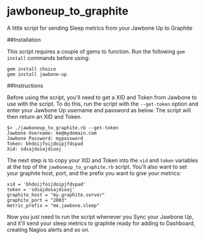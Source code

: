 jawboneup_to_graphite
=====================

A little script for sending Sleep metrics from your Jawbone Up to Graphite

##Installation

This script requires a couple of gems to function. Run the following ```gem install``` commands before using:

```
gem install choice
gem install jawbone-up
```

##Instructions

Before using the script, you'll need to get a XID and Token from Jawbone to use with the script. To do this, run the script with the ```--get-token``` option and enter your Jawbone Up username and password as below. The script will then return an XID and Token.

```
$> ./jawboneup_to_graphite.rb --get-token
Jawbone Username: me@mydomain.com
Jawbone Password: mypassword
Token: bhdoijfoijdoipjfdspad
Xid: sdsajdosajdioaj
```

The next step is to copy your XID and Token into the ```xid``` and ```token``` variables at the top of the ```jawboneup_to_graphite.rb``` script. You'll also want to set your graphite host, port, and the prefix you want to give your metrics:

```
xid = 'bhdoijfoijdoipjfdspad'
token = 'sdsajdosajdioaj'
graphite_host = "my.graphite.server"
graphite_port = "2003"
metric_prefix = "me.jawbone.sleep"
```

Now you just need to run the script whenever you Sync your Jawbone Up, and it'll send your sleep metrics to graphite ready for adding to Dashboard, creating Nagios alerts and so on.